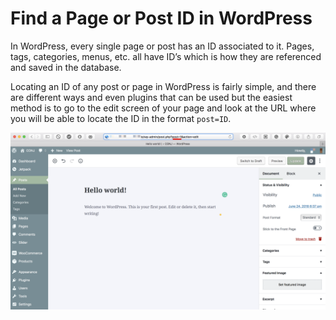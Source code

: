 # Find a Page or Post ID in WordPress

In WordPress, every single page or post has an ID associated to it. Pages, tags, categories, menus, etc. all have ID’s which is how they are referenced and saved in the database. 

Locating an ID of any post or page in WordPress is fairly simple, and there are different ways and even plugins that can be used but the easiest method is to go to the edit screen of your page and look at the URL where you will be able to locate the ID in the format `post=ID`.

![Find a Page or Post ID in WordPress](img/locate-page-id.png)
